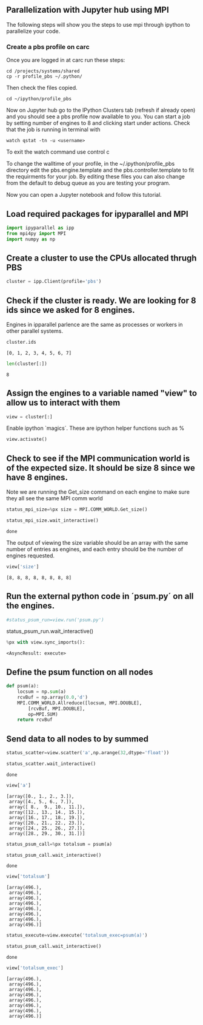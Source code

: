 ## Parallelization with Jupyter hub using MPI

The following steps will show you the steps to use mpi through ipython to parallelize your code. 

### Create a pbs profile on carc 

Once you are logged in at carc run these steps:

```
cd /projects/systems/shared
cp -r profile_pbs ~/.python/
```

Then check the files copied. 

```
cd ~/ipython/profile_pbs
```

Now on Jupyter hub go to the IPython Clusters tab (refresh if already open) and you should see a pbs profile now available to you. 
You can start a job by setting number of engines to 8 and clicking start under actions. Check that the job is running in terminal with 

```
watch qstat -tn -u <username>
```

To exit the watch command use control c 

To change the walltime of your profile, in the ~/.ipython/profile_pbs directory edit the pbs.engine.template and the pbs.controller.template to fit the requirments for your job. By editing these files you can also change from the default to debug queue as you are testing your program. 

Now you can open a Jupyter notebook and follow this tutorial. 

## Load required packages for ipyparallel and MPI


```python
import ipyparallel as ipp
from mpi4py import MPI
import numpy as np
```

## Create a cluster to use the CPUs allocated thrugh PBS


```python
cluster = ipp.Client(profile='pbs')
```

## Check if the cluster is ready. We are looking for 8 ids since we asked for 8 engines.

Engines in ipparallel parlence are the same as processes or workers in other parallel systems.


```python
cluster.ids
```




    [0, 1, 2, 3, 4, 5, 6, 7]




```python
len(cluster[:])
```




    8



## Assign the engines to a variable named "view" to allow us to interact with them


```python
view = cluster[:]
```

Enable ipython `magics´. These are ipython helper functions such as %


```python
view.activate()
```

## Check to see if the MPI communication world is of the expected size. It should be size 8 since we have 8 engines.

Note we are running the Get_size command on each engine to make sure they all see the same MPI comm world


```python
status_mpi_size=%px size = MPI.COMM_WORLD.Get_size()
```


```python
status_mpi_size.wait_interactive()
```

   
    done


The output of viewing the size variable should be an array with the same number of entries as engines, and each entry should be the number of engines requested.


```python
view['size']
```




    [8, 8, 8, 8, 8, 8, 8, 8]



## Run the external python code in ´psum.py´ on all the engines.


```python
#status_psum_run=view.run('psum.py')
```

status_psum_run.wait_interactive()


```python
%px with view.sync_imports():
```




    <AsyncResult: execute>



## Define the psum function on all nodes


```python
def psum(a):
    locsum = np.sum(a)
    rcvBuf = np.array(0.0,'d')
    MPI.COMM_WORLD.Allreduce([locsum, MPI.DOUBLE],
        [rcvBuf, MPI.DOUBLE],
        op=MPI.SUM)   
    return rcvBuf
```

## Send data to all nodes to by summed


```python
status_scatter=view.scatter('a',np.arange(32,dtype='float'))
```


```python
status_scatter.wait_interactive()
```

   
    done



```python
view['a']
```




    [array([0., 1., 2., 3.]),
     array([4., 5., 6., 7.]),
     array([ 8.,  9., 10., 11.]),
     array([12., 13., 14., 15.]),
     array([16., 17., 18., 19.]),
     array([20., 21., 22., 23.]),
     array([24., 25., 26., 27.]),
     array([28., 29., 30., 31.])]




```python
status_psum_call=%px totalsum = psum(a)
```


```python
status_psum_call.wait_interactive()
```

   
    done



```python
view['totalsum']
```




    [array(496.),
     array(496.),
     array(496.),
     array(496.),
     array(496.),
     array(496.),
     array(496.),
     array(496.)]




```python
status_execute=view.execute('totalsum_exec=psum(a)')
```


```python
status_psum_call.wait_interactive()
```

   
    done



```python
view['totalsum_exec']
```




    [array(496.),
     array(496.),
     array(496.),
     array(496.),
     array(496.),
     array(496.),
     array(496.),
     array(496.)]




```python

```


```python

```
